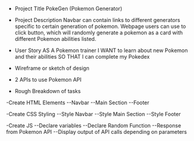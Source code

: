 - Project Title
PokeGen (Pokemon Generator)
- Project Description
Navbar can contain links to different generators specific to certain generation of pokemon. 
Webpage users can use to click button, which will randomly generate a pokemon as a card with different Pokemon abilities listed.

- User Story
AS A Pokemon trainer
I WANT to learn about new Pokemon and their abilities
SO THAT I can complete my Pokedex

- Wireframe or sketch of design


- 2 APIs to use
Pokemon API

- Rough Breakdown of tasks

-Create HTML Elements
--Navbar
--Main Section
--Footer


-Create CSS Styling
--Style Navbar
--Style Main Section
--Style Footer

-Create JS 
--Declare variables
--Declare Random Function
--Response from Pokemon API
--Display output of API calls depending on parameters